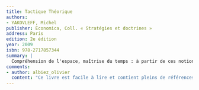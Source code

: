 ```yaml
---
title: Tactique Théorique
authors:
- YAKOVLEFF, Michel
publisher: Economica, Coll. « Stratégies et doctrines »
address: Paris
edition: 2e édition
year: 2009
isbn: 978-2717857344
summary: |
  Compréhension de l'espace, maîtrise du temps : à partir de ces notions, l'auteur bâtit une théorie de la décision appliquée à la confrontation des systèmes complexes. Les concepts de supériorité, de surprise, de risque, de rythme opérationnel, éclairés à partir de la théorie, prennent une dimension nouvelle. Pour autant, la théorie de la guerre ne vaut que si elle s'applique, concrètement, au combat. C'est le mérite de l'auteur, officier, enseignant et amateur d'histoire, de présenter les outils nécessaires au praticien. Aussi, de la théorie de la décision en vient-il à l'étude de la force en action : manœuvres, fonctions opérationnelles, puis à leur application à travers le catalogue des missions offensives et défensives. C'est une vision systémique de la guerre qui est ainsi proposée, largement appuyée sur de très nombreux exemples historiques, évoquant plus de deux mille ans de guerres, à travers quatre continents. En trois ans, ce livre est devenu un incontournable de la nouvelle pensée militaire française.
comments:
- author: albiez_olivier
  content: "Ce livre est facile à lire et contient pleins de références historiques. D'autre part, l'auteur aborde des sujets variés sur le fonctionnement de l'armée. J'ai apprécié, en particulier, le concept d'initiative, de prise de risque et le fonctionnement d'une hierarchie militaire."
---
```

